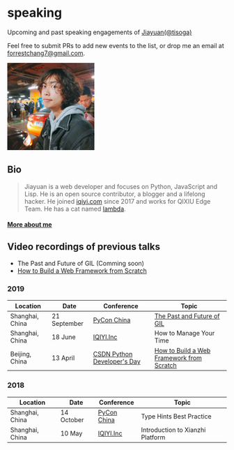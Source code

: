 # speaking

Upcoming and past speaking engagements of [Jiayuan(@tisoga)](https://twitter.com/tisoga)

Feel free to submit PRs to add new events to the list, or drop me an email at forrestchang7@gmail.com.

<a href="http://jiayuanzhang.com"> <img src="https://raw.githubusercontent.com/forrestchang/img-repo/master/jiayuan.jpg" width="200"></a>

## Bio

> Jiayuan is a web developer and focuses on Python, JavaScript and Lisp. He
> is an open source contributor, a blogger and a lifelong hacker. He joined
> [iqiyi.com](https://iqiyi.com) since 2017 and works for QIXIU Edge Team. He has a cat named
> [lambda](https://twitter.com/Tisoga/status/1177412165550010368?s=20).

#### [More about me](https://jiayuanzhang.com)

## Video recordings of previous talks

- The Past and Future of GIL (Comming soon)
- [How to Build a Web Framework from Scratch](https://www.youtube.com/watch?v=p8GXdWWHPQU)

### 2019

Location | Date | Conference | Topic 
---------|------|------------|-------
Shanghai, China | 21 September | [PyCon China](https://cn.pycon.org/) | [The Past and Future of GIL](http://slide.jiayuanzhang.com/the-past-and-future-of-gil/#/)
Shanghai, China | 18 June | [IQIYI.Inc](https://iqiyi.com) | How to Manage Your Time
Beijing, China  | 13  April | [CSDN Python Developer's Day](https://bss.csdn.net/m/topic/python_developer) | [How to Build a Web Framework from Scratch](http://slide.jiayuanzhang.com/csdnpython/)

### 2018

Location | Date | Conference | Topic
---------|------|------------ | -----
Shanghai, China | 14 October | [PyCon China](https://www.huodongxing.com/go/pyconchina2018) | Type Hints Best Practice
Shanghai, China | 10 May | [IQIYI.Inc](https://iqiyi.com) | Introduction to Xianzhi Platform
